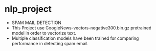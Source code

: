 # nlp_project
 - SPAM MAIL DETECTION
 - This Project use GoogleNews-vectors-negative300.bin.gz pretrained model in order to vectorize text.
 - Multiple classification models have been trained for comparing performance in detecting spam email.
